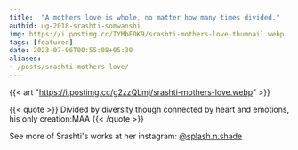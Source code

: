 ```yaml
---
title:  "A mothers love is whole, no matter how many times divided."
authid: ug-2018-srashti-somwanshi
img: https://i.postimg.cc/TYMbF0K9/srashti-mothers-love-thumnail.webp
tags: [featured]
date: 2023-07-06T00:55:08+05:30
aliases:
- /posts/srashti-mothers-love/
---
```


{{< art "https://i.postimg.cc/g2zzQLmj/srashti-mothers-love.webp" >}}

{{< quote >}}
Divided by diversity though connected by heart and emotions, his only creation:MAA
{{< /quote >}}

See more of Srashti's works at her instagram: <a href="https://www.instagram.com/splash.n.shade/" target="_blank">@splash.n.shade</a>